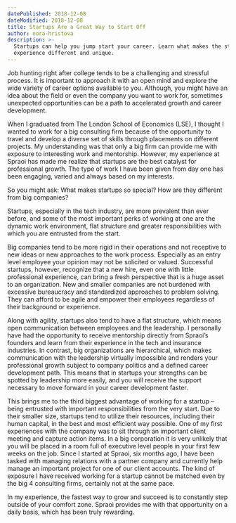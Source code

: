 ```yaml
---
datePublished: 2018-12-08
dateModified: 2018-12-08
title: Startups Are a Great Way to Start Off
author: nora-hristova
description: >-
  Startups can help you jump start your career. Learn what makes the startup
  experience different and unique.
---
```


Job hunting right after college tends to be a challenging and stressful process.
It is important to approach it with an open mind and explore the wide variety of
career options available to you. Although, you might have an idea about the
field or even the company you want to work for, sometimes unexpected
opportunities can be a path to accelerated growth and career development.

When I graduated from The London School of Economics (LSE), I thought I wanted
to work for a big consulting firm because of the opportunity to travel and
develop a diverse set of skills through placements on different projects. My
understanding was that only a big firm can provide me with exposure to
interesting work and mentorship. However, my experience at Spraoi has made me
realize that startups are the best catalyst for professional growth. The type of
work I have been given from day one has been engaging, varied and always based
on my interests.

So you might ask: What makes startups so special? How are they different from
big companies?

Startups, especially in the tech industry, are more prevalent than ever before,
and some of the most important perks of working at one are the dynamic work
environment, flat structure and greater responsibilities with which you are
entrusted from the start.

Big companies tend to be more rigid in their operations and not receptive to new
ideas or new approaches to the work process. Especially as an entry level
employee your opinion may not be solicited or valued. Successful startups,
however, recognize that a new hire, even one with little professional
experience, can bring a fresh perspective that is a huge asset to an
organization. New and smaller companies are not burdened with excessive
bureaucracy and standardized approaches to problem solving. They can afford to
be agile and empower their employees regardless of their background or
experience.

Along with agility, startups also tend to have a flat structure, which means
open communication between employees and the leadership. I personally have had
the opportunity to receive mentorship directly from Spraoi’s founders and learn
from their experience in the tech and insurance industries. In contrast, big
organizations are hierarchical, which makes communication with the leadership
virtually impossible and renders your professional growth subject to company
politics and a defined career development path. This means that in startups your
strengths can be spotted by leadership more easily, and you will receive the
support necessary to move forward in your career development faster.

This brings me to the third biggest advantage of working for a startup – being
entrusted with important responsibilities from the very start. Due to their
smaller size, startups tend to utilize their resources, including their human
capital, in the best and most efficient way possible. One of my first
experiences with the company was to sit through an important client meeting and
capture action items. In a big corporation it is very unlikely that you will be
placed in a room full of executive level people in your first few weeks on the
job. Since I started at Spraoi, six months ago, I have been tasked with managing
relations with a partner company and currently help manage an important project
for one of our client accounts. The kind of exposure I have received working for
a startup cannot be matched even by the big 4 consulting firms, certainly not at
the same pace.

In my experience, the fastest way to grow and succeed is to constantly step
outside of your comfort zone. Spraoi provides me with that opportunity on a
daily basis, which has been truly rewarding.
